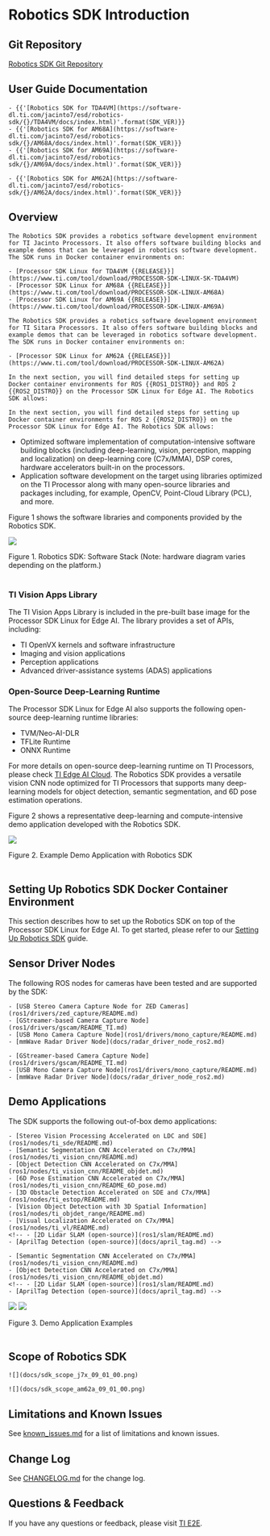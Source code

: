 # Robotics SDK Introduction

## Git Repository

[Robotics SDK Git Repository](https://git.ti.com/cgit/processor-sdk-vision/jacinto_ros_perception/about/)

## User Guide Documentation

```{only} tag_j7x
- {{'[Robotics SDK for TDA4VM](https://software-dl.ti.com/jacinto7/esd/robotics-sdk/{}/TDA4VM/docs/index.html)'.format(SDK_VER)}}
- {{'[Robotics SDK for AM68A](https://software-dl.ti.com/jacinto7/esd/robotics-sdk/{}/AM68A/docs/index.html)'.format(SDK_VER)}}
- {{'[Robotics SDK for AM69A](https://software-dl.ti.com/jacinto7/esd/robotics-sdk/{}/AM69A/docs/index.html)'.format(SDK_VER)}}
```
```{only} tag_am62a
- {{'[Robotics SDK for AM62A](https://software-dl.ti.com/jacinto7/esd/robotics-sdk/{}/AM62A/docs/index.html)'.format(SDK_VER)}}
```

## Overview

```{only} tag_j7x
The Robotics SDK provides a robotics software development environment for TI Jacinto Processors. It also offers software building blocks and example demos that can be leveraged in robotics software development. The SDK runs in Docker container environments on:

- [Processor SDK Linux for TDA4VM {{RELEASE}}](https://www.ti.com/tool/download/PROCESSOR-SDK-LINUX-SK-TDA4VM)
- [Processor SDK Linux for AM68A {{RELEASE}}](https://www.ti.com/tool/download/PROCESSOR-SDK-LINUX-AM68A)
- [Processor SDK Linux for AM69A {{RELEASE}}](https://www.ti.com/tool/download/PROCESSOR-SDK-LINUX-AM69A)
```

```{only} tag_am62a
The Robotics SDK provides a robotics software development environment for TI Sitara Processors. It also offers software building blocks and example demos that can be leveraged in robotics software development. The SDK runs in Docker container environments on:

- [Processor SDK Linux for AM62A {{RELEASE}}](https://www.ti.com/tool/download/PROCESSOR-SDK-LINUX-AM62A)
```

```{only} tag_ros1n2
In the next section, you will find detailed steps for setting up Docker container environments for ROS {{ROS1_DISTRO}} and ROS 2 {{ROS2_DISTRO}} on the Processor SDK Linux for Edge AI. The Robotics SDK allows:
```
```{only} tag_ros2only
In the next section, you will find detailed steps for setting up Docker container environments for ROS 2 {{ROS2_DISTRO}} on the Processor SDK Linux for Edge AI. The Robotics SDK allows:
```

- Optimized software implementation of computation-intensive software building blocks (including deep-learning, vision, perception, mapping and localization) on deep-learning core (C7x/MMA), DSP cores, hardware accelerators built-in on the processors.
- Application software development on the target using libraries optimized on the TI Processor along with many open-source libraries and packages including, for example, OpenCV, Point-Cloud Library (PCL), and more.

Figure 1 shows the software libraries and components provided by the Robotics SDK.

![](docs/tiovx_ros_sw_stack.png)
 <figcaption>Figure 1. Robotics SDK: Software Stack (Note: hardware diagram varies depending on the platform.) </figcaption>
 <br />

### TI Vision Apps Library

The TI Vision Apps Library is included in the pre-built base image for the Processor SDK Linux for Edge AI. The library provides a set of APIs, including:

- TI OpenVX kernels and software infrastructure
- Imaging and vision applications
- Perception applications
- Advanced driver-assistance systems (ADAS) applications

### Open-Source Deep-Learning Runtime

The Processor SDK Linux for Edge AI also supports the following open-source deep-learning runtime libraries:

- TVM/Neo-AI-DLR
- TFLite Runtime
- ONNX Runtime

For more details on open-source deep-learning runtime on TI Processors, please check [TI Edge AI Cloud](https://dev.ti.com/edgeai/). The Robotics SDK provides a versatile vision CNN node optimized for TI Processors that supports many deep-learning models for object detection, semantic segmentation, and 6D pose estimation operations.

Figure 2 shows a representative deep-learning and compute-intensive demo application developed with the Robotics SDK.

![](docs/tiovx_ros_demo_diagram.svg)
<figcaption>Figure 2. Example Demo Application with Robotics SDK </figcaption>
<br />

## Setting Up Robotics SDK Docker Container Environment

This section describes how to set up the Robotics SDK on top of the Processor SDK Linux for Edge AI. To get started, please refer to our [Setting Up Robotics SDK](docker/README.md) guide.

## Sensor Driver Nodes

The following ROS nodes for cameras have been tested and are supported by the SDK:

```{only} tag_j7x
- [USB Stereo Camera Capture Node for ZED Cameras](ros1/drivers/zed_capture/README.md)
- [GStreamer-based Camera Capture Node](ros1/drivers/gscam/README_TI.md)
- [USB Mono Camera Capture Node](ros1/drivers/mono_capture/README.md)
- [mmWave Radar Driver Node](docs/radar_driver_node_ros2.md)
```
```{only} tag_am62a
- [GStreamer-based Camera Capture Node](ros1/drivers/gscam/README_TI.md)
- [USB Mono Camera Capture Node](ros1/drivers/mono_capture/README.md)
- [mmWave Radar Driver Node](docs/radar_driver_node_ros2.md)
```

## Demo Applications

The SDK supports the following out-of-box demo applications:

```{only} tag_j7x
- [Stereo Vision Processing Accelerated on LDC and SDE](ros1/nodes/ti_sde/README.md)
- [Semantic Segmentation CNN Accelerated on C7x/MMA](ros1/nodes/ti_vision_cnn/README.md)
- [Object Detection CNN Accelerated on C7x/MMA](ros1/nodes/ti_vision_cnn/README_objdet.md)
- [6D Pose Estimation CNN Accelerated on C7x/MMA](ros1/nodes/ti_vision_cnn/README_6D_pose.md)
- [3D Obstacle Detection Accelerated on SDE and C7x/MMA](ros1/nodes/ti_estop/README.md)
- [Vision Object Detection with 3D Spatial Information](ros1/nodes/ti_objdet_range/README.md)
- [Visual Localization Accelerated on C7x/MMA](ros1/nodes/ti_vl/README.md)
<!-- - [2D Lidar SLAM (open-source)](ros1/slam/README.md)
- [AprilTag Detection (open-source)](docs/april_tag.md) -->
```
```{only} tag_am62a
- [Semantic Segmentation CNN Accelerated on C7x/MMA](ros1/nodes/ti_vision_cnn/README.md)
- [Object Detection CNN Accelerated on C7x/MMA](ros1/nodes/ti_vision_cnn/README_objdet.md)
<!-- - [2D Lidar SLAM (open-source)](ros1/slam/README.md)
- [AprilTag Detection (open-source)](docs/april_tag.md) -->
```
![](ros1/nodes/ti_vision_cnn/docs/objdet_rviz.png)
![](ros1/nodes/ti_estop/docs/estop_rviz.png)

<figcaption>Figure 3. Demo Application Examples </figcaption>
<br />

## Scope of Robotics SDK

```{only} tag_j7x
![](docs/sdk_scope_j7x_09_01_00.png)
```
```{only} tag_am62a
![](docs/sdk_scope_am62a_09_01_00.png)
```

## Limitations and Known Issues

See [known_issues.md](docs/known_issues.md) for a list of limitations and known issues.

## Change Log

See [CHANGELOG.md](CHANGELOG.md) for the change log.

## Questions & Feedback

If you have any questions or feedback, please visit [TI E2E](https://e2e.ti.com/support/processors).
